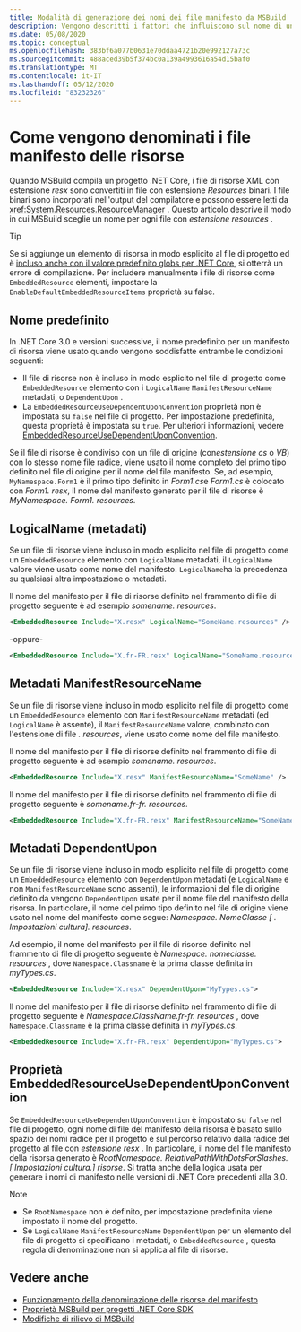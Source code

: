 ```yaml
---
title: Modalità di generazione dei nomi dei file manifesto da MSBuild
description: Vengono descritti i fattori che influiscono sul nome di un file manifesto di risorsa generato da MSBuild in fase di compilazione.
ms.date: 05/08/2020
ms.topic: conceptual
ms.openlocfilehash: 383bf6a077b0631e70ddaa4721b20e992127a73c
ms.sourcegitcommit: 488aced39b5f374bc0a139a4993616a54d15baf0
ms.translationtype: MT
ms.contentlocale: it-IT
ms.lasthandoff: 05/12/2020
ms.locfileid: "83232326"
---
```

# <a name="how-resource-manifest-files-are-named"></a>Come vengono denominati i file manifesto delle risorse

Quando MSBuild compila un progetto .NET Core, i file di risorse XML con estensione *resx* sono convertiti in file con estensione *Resources* binari. I file binari sono incorporati nell'output del compilatore e possono essere letti da <xref:System.Resources.ResourceManager> . Questo articolo descrive il modo in cui MSBuild sceglie un nome per ogni file con *estensione resources* .

> [!TIP]
> Se si aggiunge un elemento di risorsa in modo esplicito al file di progetto ed è [incluso anche con il valore predefinito globs per .NET Core](../project-sdk/overview.md#default-compilation-includes), si otterrà un errore di compilazione. Per includere manualmente i file di risorse come `EmbeddedResource` elementi, impostare la `EnableDefaultEmbeddedResourceItems` proprietà su false.

## <a name="default-name"></a>Nome predefinito

In .NET Core 3,0 e versioni successive, il nome predefinito per un manifesto di risorsa viene usato quando vengono soddisfatte entrambe le condizioni seguenti:

- Il file di risorse non è incluso in modo esplicito nel file di progetto come `EmbeddedResource` elemento con i `LogicalName` `ManifestResourceName` metadati, o `DependentUpon` .
- La `EmbeddedResourceUseDependentUponConvention` proprietà non è impostata su `false` nel file di progetto. Per impostazione predefinita, questa proprietà è impostata su `true`. Per ulteriori informazioni, vedere [EmbeddedResourceUseDependentUponConvention](../project-sdk/msbuild-props.md#embeddedresourceusedependentuponconvention).

Se il file di risorse è condiviso con un file di origine (con*estensione cs* o *VB*) con lo stesso nome file radice, viene usato il nome completo del primo tipo definito nel file di origine per il nome del file manifesto. Se, ad esempio, `MyNamespace.Form1` è il primo tipo definito in *Form1.cs*e *Form1.cs* è colocato con *Form1. resx*, il nome del manifesto generato per il file di risorse è *MyNamespace. Form1. resources*.

## <a name="logicalname-metadata"></a>LogicalName (metadati)

Se un file di risorse viene incluso in modo esplicito nel file di progetto come un `EmbeddedResource` elemento con `LogicalName` metadati, il `LogicalName` valore viene usato come nome del manifesto. `LogicalName`ha la precedenza su qualsiasi altra impostazione o metadati.

Il nome del manifesto per il file di risorse definito nel frammento di file di progetto seguente è ad esempio *somename. resources*.

```xml
<EmbeddedResource Include="X.resx" LogicalName="SomeName.resources" />
```

-oppure-

```xml
<EmbeddedResource Include="X.fr-FR.resx" LogicalName="SomeName.resources" />
```

## <a name="manifestresourcename-metadata"></a>Metadati ManifestResourceName

Se un file di risorse viene incluso in modo esplicito nel file di progetto come un `EmbeddedResource` elemento con `ManifestResourceName` metadati (ed `LogicalName` è assente), il `ManifestResourceName` valore, combinato con l'estensione di file *. resources*, viene usato come nome del file manifesto.

Il nome del manifesto per il file di risorse definito nel frammento di file di progetto seguente è ad esempio *somename. resources*.

```xml
<EmbeddedResource Include="X.resx" ManifestResourceName="SomeName" />
```

Il nome del manifesto per il file di risorse definito nel frammento di file di progetto seguente è *somename.fr-fr. resources*.

```xml
<EmbeddedResource Include="X.fr-FR.resx" ManifestResourceName="SomeName.fr-FR" />
```

## <a name="dependentupon-metadata"></a>Metadati DependentUpon

Se un file di risorse viene incluso in modo esplicito nel file di progetto come un `EmbeddedResource` elemento con `DependentUpon` metadati (e `LogicalName` e non `ManifestResourceName` sono assenti), le informazioni del file di origine definito da vengono `DependentUpon` usate per il nome file del manifesto della risorsa. In particolare, il nome del primo tipo definito nel file di origine viene usato nel nome del manifesto come segue: *Namespace. NomeClasse \[ . Impostazioni cultura]. resources*.

Ad esempio, il nome del manifesto per il file di risorse definito nel frammento di file di progetto seguente è *Namespace. nomeclasse. resources* , dove `Namespace.Classname` è la prima classe definita in *myTypes.cs*.

```xml
<EmbeddedResource Include="X.resx" DependentUpon="MyTypes.cs">
```

Il nome del manifesto per il file di risorse definito nel frammento di file di progetto seguente è *Namespace.ClassName.fr-fr. resources* , dove `Namespace.Classname` è la prima classe definita in *myTypes.cs*.

```xml
<EmbeddedResource Include="X.fr-FR.resx" DependentUpon="MyTypes.cs">
```

## <a name="embeddedresourceusedependentuponconvention-property"></a>Proprietà EmbeddedResourceUseDependentUponConvention

Se `EmbeddedResourceUseDependentUponConvention` è impostato su `false` nel file di progetto, ogni nome di file del manifesto della risorsa è basato sullo spazio dei nomi radice per il progetto e sul percorso relativo dalla radice del progetto al file con *estensione resx* . In particolare, il nome del file manifesto della risorsa generato è *RootNamespace. RelativePathWithDotsForSlashes. \[ Impostazioni cultura.] risorse*. Si tratta anche della logica usata per generare i nomi di manifesto nelle versioni di .NET Core precedenti alla 3,0.

> [!NOTE]
>
> - Se `RootNamespace` non è definito, per impostazione predefinita viene impostato il nome del progetto.
> - Se `LogicalName` `ManifestResourceName` `DependentUpon` per un elemento del file di progetto si specificano i metadati, o `EmbeddedResource` , questa regola di denominazione non si applica al file di risorse.

## <a name="see-also"></a>Vedere anche

- [Funzionamento della denominazione delle risorse del manifesto](https://gist.github.com/BenVillalobos/041673b9a73bec60fdc3bf0f86fae62a)
- [Proprietà MSBuild per progetti .NET Core SDK](../project-sdk/msbuild-props.md)
- [Modifiche di rilievo di MSBuild](../compatibility/msbuild.md)

